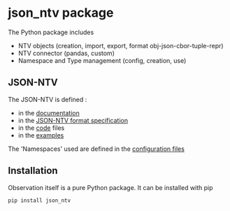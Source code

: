 # json_ntv package
The Python package includes 
- NTV objects (creation, import, export, format obj-json-cbor-tuple-repr)
- NTV connector (pandas, custom)
- Namespace and Type management (config, creation, use)

## JSON-NTV
The JSON-NTV is defined :
- in the [documentation](https://loco-philippe.github.io/NTV/json_ntv.html)
- in the [JSON-NTV format specification](../documentation/README.md)
- in the [code](../json_ntv) files 
- in the [examples](../example/README.md)

The 'Namespaces' used are defined in the [configuration files](../config/README.md)

## Installation
Observation itself is a pure Python package. It can be installed with pip 

    pip install json_ntv
    
